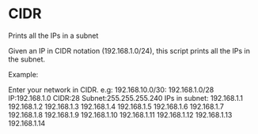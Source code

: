# CIDR
Prints all the IPs in a subnet

Given an IP in CIDR notation (192.168.1.0/24), this script prints all the IPs in the subnet.

Example:

Enter your network in CIDR. e.g: 192.168.10.0/30: 192.168.1.0/28
IP:192.168.1.0	CIDR:28
Subnet:255.255.255.240
IPs in subnet:
192.168.1.1
192.168.1.2
192.168.1.3
192.168.1.4
192.168.1.5
192.168.1.6
192.168.1.7
192.168.1.8
192.168.1.9
192.168.1.10
192.168.1.11
192.168.1.12
192.168.1.13
192.168.1.14
